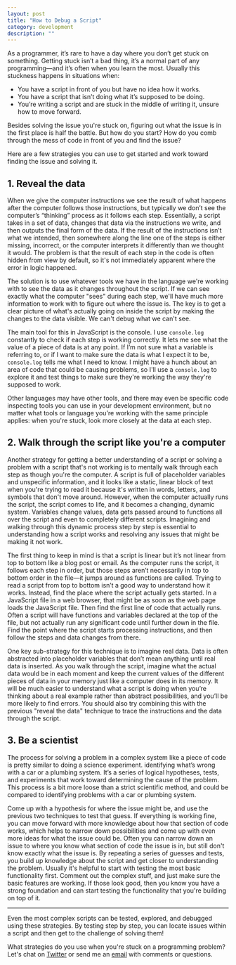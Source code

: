 ```yaml
---
layout: post
title: "How to Debug a Script"
category: development
description: ""
---
```


As a programmer, it’s rare to have a day where you don’t get stuck on something. Getting stuck isn’t a bad thing, it’s a normal part of any programming—and it’s often when you learn the most. Usually this stuckness happens in situations when:

* You have a script in front of you but have no idea how it works.
* You have a script that isn’t doing what it’s supposed to be doing.
* You’re writing a script and are stuck in the middle of writing it, unsure how to move forward.

Besides solving the issue you're stuck on, figuring out what the issue is in the first place is half the battle. But how do you start? How do you comb through the mess of code in front of you and find the issue?

Here are a few strategies you can use to get started and work toward finding the issue and solving it.

## 1. Reveal the data

When we give the computer instructions we see the result of what happens after the computer follows those instructions, but typically we don’t see the computer’s “thinking” process as it follows each step. Essentially, a script takes in a set of data, changes that data via the instructions we write, and then outputs the final form of the data. If the result of the instructions isn’t what we intended, then somewhere along the line one of the steps is either missing, incorrect, or the computer interprets it differently than we thought it would. The problem is that the result of each step in the code is often hidden from view by default, so it's not immediately apparent where the error in logic happened.

The solution is to use whatever tools we have in the language we're working with to see the data as it changes throughout the script. If we can see exactly what the computer "sees" during each step, we'll have much more information to work with to figure out where the issue is. The key is to get a clear picture of what's actually going on inside the script by making the changes to the data visible. We can't debug what we can't see.

The main tool for this in JavaScript is the console. I use `console.log` constantly to check if each step is working correctly. It lets me see what the value of a piece of data is at any point. If I’m not sure what a variable is referring to, or if I want to make sure the data is what I expect it to be, `console.log` tells me what I need to know. I might have a hunch about an area of code that could be causing problems, so I'll use a `console.log` to explore it and test things to make sure they're working the way they're supposed to work.

Other languages may have other tools, and there may even be specific code inspecting tools you can use in your development environment, but no matter what tools or language you're working with the same principle applies: when you're stuck, look more closely at the data at each step.

## 2. Walk through the script like you're a computer

Another strategy for getting a better understanding of a script or solving a problem with a script that's not working is to mentally walk through each step as though you're the computer. A script is full of placeholder variables and unspecific information, and it looks like a static, linear block of text when you're trying to read it because it's written in words, letters, and symbols that don't move around. However, when the computer actually runs the script, the script comes to life, and it becomes a changing, dynamic system. Variables change values, data gets passed around to functions all over the script and even to completely different scripts. Imagining and walking through this dynamic process step by step is essential to understanding how a script works and resolving any issues that might be making it not work.

The first thing to keep in mind is that a script is linear but it’s not linear from top to bottom like a blog post or email. As the computer runs the script, it follows each step in order, but those steps aren’t necessarily in top to bottom order in the file—it jumps around as functions are called. Trying to read a script from top to bottom isn’t a good way to understand how it works. Instead, find the place where the script actually gets started. In a JavaScript file in a web browser, that might be as soon as the web page loads the JavaScript file. Then find the first line of code that actually runs. Often a script will have functions and variables declared at the top of the file, but not actually run any significant code until further down in the file. Find the point where the script starts processing instructions, and then follow the steps and data changes from there.

One key sub-strategy for this technique is to imagine real data. Data is often abstracted into placeholder variables that don’t mean anything until real data is inserted. As you walk through the script, imagine what the actual data would be in each moment and keep the current values of the different pieces of data in your memory just like a computer does in its memory. It will be much easier to understand what a script is doing when you’re thinking about a real example rather than abstract possibilities, and you’ll be more likely to find errors. You should also try combining this with the previous "reveal the data" technique to trace the instructions and the data through the script.

## 3. Be a scientist

The process for solving a problem in a complex system like a piece of code is pretty similar to doing a science experiment. identifying what’s wrong with a car or a plumbing system. It’s a series of logical hypotheses, tests, and experiments that work toward determining the cause of the problem. This process is a bit more loose than a strict scientific method, and could be compared to identifying problems with a car or plumbing system.

Come up with a hypothesis for where the issue might be, and use the previous two techniques to test that guess. If everything is working fine, you can move forward with more knowledge about how that section of code works, which helps to narrow down possibilities and come up with even more ideas for what the issue could be. Often you can narrow down an issue to where you know what section of code the issue is in, but still don't know exactly what the issue is. By repeating a series of guesses and tests, you build up knowledge about the script and get closer to understanding the problem. Usually it's helpful to start with testing the most basic functionality first. Comment out the complex stuff, and just make sure the basic features are working. If those look good, then you know you have a strong foundation and can start testing the functionality that you're building on top of it.

---

Even the most complex scripts can be tested, explored, and debugged using these strategies. By testing step by step, you can locate issues within a script and then get to the challenge of solving them!

What strategies do you use when you're stuck on a programming problem? Let's chat on [Twitter](http://twitter.com/kev_mcg) or send me an [email](mailto:kevin@sandcastle.co) with comments or questions.
